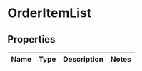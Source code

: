 
# OrderItemList

## Properties
Name | Type | Description | Notes
------------ | ------------- | ------------- | -------------



